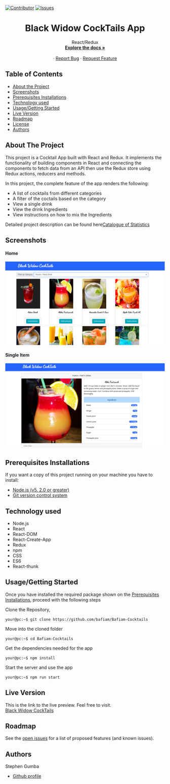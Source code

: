 [![Contributor][contributor-shield]][contributor-url]
[![Issues][issues-shield]][issues-url]
<br />

<p align="center">
  <h1 align="center">Black Widow CockTails App </h1>
  <p align="center">
    React/Redux
    <br />
    <a href="https://github.com/bafiam/Bafiam-Cocktails.git"><strong>Explore the docs »</strong></a>
    <br />
    <br />
    ·
    <a href="https://github.com/bafiam/Bafiam-Cocktails/issues">Report Bug</a>
    ·
    <a href="https://github.com/bafiam/Bafiam-Cocktails/issues">Request Feature</a>
  </p>
</p>

<!-- TABLE OF CONTENTS -->

## Table of Contents

- [About the Project](#about-the-project)
- [Screenshots](#screenshots)
- [Prerequisites Installations](#prerequisites-installations)
- [Technology used](#technology-used)
- [Usage/Getting Started](#how-to-Use)
- [Live Version](#live-version)
- [Roadmap](#roadmap)
- [License](#license)
- [Authors](#authors)

<!-- ABOUT THE PROJECT -->

## About The Project

This project is a Cocktail App built with React and Redux. It implements the functionality of building components in React and connecting the components to fetch data from an API then use the Redux store using Redux actions, reducers and methods.

In this project, the complete feature of the app renders the following:

- A list of cocktails from different categories
- A filter of the coctails based on the category
- View a single drink
- View the drink Ingredients
- View instructions on how to mix the Ingredients

Detailed project description can be found here[Catalogue of Statistics](https://www.notion.so/Catalogue-of-Statistics-72446e7fa33c403a9b6a0bc1de5c6cf5)

## Screenshots

#### Home

<img src="./home.png" alt="screenshot1"/>

#### Single Item

<img src="./item.png" alt="screenshot1"/>

## Prerequisites Installations

<p>If you want a copy of this project running on your machine you have to install:</p>

- <a href="https://nodejs.org/en/">Node.js (v5. 2.0 or greater)</a>
- <a href="https://git-scm.com/downloads">Git version control system</a>

## Technology used

- Node.js
- React
- React-DOM
- React-Create-App
- Redux
- npm
- CSS
- ES6
- React-thunk

## Usage/Getting Started

Once you have installed the required package shown on the [Prerequisites Installations](#required-installations), proceed with the following steps

Clone the Repository,

```Shell
your@pc:~$ git clone https://github.com/bafiam/Bafiam-Cocktails
```

Move into the cloned folder

```Shell
your@pc:~$ cd Bafiam-Cocktails
```

Get the dependencies needed for the app

```Shell
your@pc:~$ npm install
```

Start the server and use the app

```Shell
your@pc:~$ npm run start
```

## Live Version

This is the link to the live preview. Feel free to visit.<br>
[Black Widow CockTails](https://vibrant-jennings-158558.netlify.app/)<br>

<!-- ROADMAP -->

## Roadmap

See the [open issues](https://github.com/bafiam/Bafiam-Cocktails/issues) for a list of proposed features (and known issues).

<!-- CONTACT -->

## Authors

Stephen Gumba

- [Github profile](https://github.com/bafiam)

<!-- MARKDOWN LINKS & IMAGES -->
<!-- https://www.markdownguide.org/basic-syntax/#reference-style-links -->

[contributor-shield]: https://img.shields.io/badge/Contributors-1-%2300ff00
[contributor-url]: https://github.com/bafiam/Bafiam-Cocktails/graphs/contributors
[issues-shield]: https://img.shields.io/badge/issues-0-%2300ff00
[issues-url]: https://github.com/bafiam/Bafiam-Cocktails/issues/
